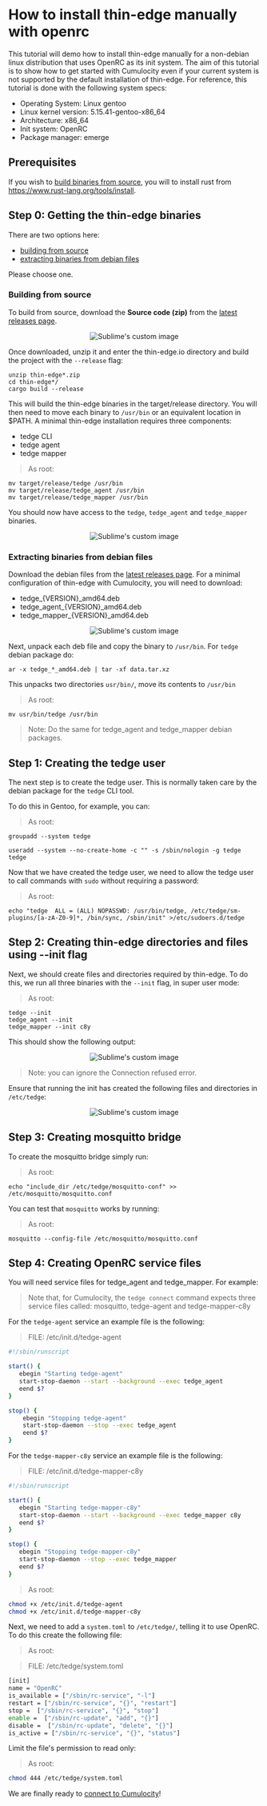 # How to install thin-edge manually with openrc

This tutorial will demo how to install thin-edge manually for a non-debian linux distribution that uses OpenRC as its init system.
The aim of this tutorial is to show how to get started with Cumulocity even if your current system is not supported by the default installation of thin-edge.
For reference, this tutorial is done with the following system specs:

- Operating System: Linux gentoo
- Linux kernel version: 5.15.41-gentoo-x86\_64
- Architecture: x86\_64
- Init system: OpenRC
- Package manager: emerge

## Prerequisites

If you wish to [build binaries from source](#building-from-source), you will to install rust from https://www.rust-lang.org/tools/install.


## Step 0: Getting the thin-edge binaries

There are two options here:

- [building from source](#building-from-source)
- [extracting binaries from debian files](#extracting-binaries-from-debian-files)

Please choose one.

### Building from source

To build from source, download the **Source code (zip)** from the [latest releases page](https://github.com/thin-edge/thin-edge.io/releases/latest).

<p align="center">
  <img src="./images/manual_installation-download_source_code.png" alt="Sublime's custom image"/>
</p>

Once downloaded, unzip it and enter the thin-edge.io directory and build the project with the `--release` flag:


```shell
unzip thin-edge*.zip
cd thin-edge*/
cargo build --release
```

This will build the thin-edge binaries in the target/release directory. You will then need to move each binary to `/usr/bin` or an equivalent location in $PATH.
A minimal thin-edge installation requires three components:

- tedge CLI
- tedge agent
- tedge mapper

> As root:
```shell
mv target/release/tedge /usr/bin
mv target/release/tedge_agent /usr/bin
mv target/release/tedge_mapper /usr/bin
```

You should now have access to the `tedge`, `tedge_agent` and `tedge_mapper` binaries.

<p align="center">
  <img src="./images/manual_installation-tedge_binary_dry_run.png" alt="Sublime's custom image"/>
</p>



### Extracting binaries from debian files

Download the debian files from the [latest releases page](https://github.com/thin-edge/thin-edge.io/releases/latest).
For a minimal configuration of thin-edge with Cumulocity, you will need to download:

- tedge\_{VERSION}\_amd64.deb
- tedge\_agent\_{VERSION}\_amd64.deb
- tedge\_mapper\_{VERSION}\_amd64.deb

<p align="center">
  <img src="./images/manual_installation-minimum_deb_packages.png" alt="Sublime's custom image"/>
</p>

Next, unpack each deb file and copy the binary to `/usr/bin`.
For `tedge` debian package do:

```shell
ar -x tedge_*_amd64.deb | tar -xf data.tar.xz
```
This unpacks two directories `usr/bin/`, move its contents to `/usr/bin`

> As root:
```shell
mv usr/bin/tedge /usr/bin
```

> Note: Do the same for tedge\_agent and tedge\_mapper debian packages.


## Step 1: Creating the tedge user

The next step is to create the tedge user. This is normally taken care by the debian package for the `tedge` CLI tool.

To do this in Gentoo, for example, you can:

> As root:
```shell
groupadd --system tedge

useradd --system --no-create-home -c "" -s /sbin/nologin -g tedge tedge
```

Now that we have created the tedge user, we need to allow the tedge user to call commands with `sudo` without requiring a password:

> As root:
```shell
echo "tedge  ALL = (ALL) NOPASSWD: /usr/bin/tedge, /etc/tedge/sm-plugins/[a-zA-Z0-9]*, /bin/sync, /sbin/init" >/etc/sudoers.d/tedge
```
## Step 2: Creating thin-edge directories and files using --init flag

Next, we should create files and directories required by thin-edge. To do this, we run all three binaries with the `--init` flag, in super user mode:

> As root:
```shell
tedge --init
tedge_agent --init
tedge_mapper --init c8y
```

This should show the following output:

<p align="center">
  <img src="./images/manual_installation-binaries_init.png" alt="Sublime's custom image"/>
</p>

> Note: you can ignore the Connection refused error.

Ensure that running the init has created the following files and directories in `/etc/tedge`:

<p align="center">
  <img src="./images/manual_installation-tedge_directories.png" alt="Sublime's custom image"/>
</p>

## Step 3: Creating mosquitto bridge

To create the mosquitto bridge simply run:

> As root:
```shell
echo "include_dir /etc/tedge/mosquitto-conf" >> /etc/mosquitto/mosquitto.conf
```
You can test that `mosquitto` works by running: 

> As root:
```shell
mosquitto --config-file /etc/mosquitto/mosquitto.conf
```

## Step 4: Creating OpenRC service files

You will need service files for tedge\_agent and tedge\_mapper. For example:

> Note that, for Cumulocity, the `tedge connect` command expects three service files called: mosquitto, tedge-agent and tedge-mapper-c8y

For the `tedge-agent` service an example file is the following:
> FILE: /etc/init.d/tedge-agent
```sh
#!/sbin/runscript

start() {
   ebegin "Starting tedge-agent"
   start-stop-daemon --start --background --exec tedge_agent
   eend $?
}

stop() {
    ebegin "Stopping tedge-agent"
    start-stop-daemon --stop --exec tedge_agent
    eend $?
}
```

For the `tedge-mapper-c8y` service an example file is the following:
> FILE: /etc/init.d/tedge-mapper-c8y
```sh
#!/sbin/runscript

start() {
   ebegin "Starting tedge-mapper-c8y"
   start-stop-daemon --start --background --exec tedge_mapper c8y
   eend $?
}

stop() {
   ebegin "Stopping tedge-mapper-c8y"
   start-stop-daemon --stop --exec tedge_mapper
   eend $?
}
```

> As root:

```sh
chmod +x /etc/init.d/tedge-agent
chmod +x /etc/init.d/tedge-mapper-c8y
```

Next, we need to add a `system.toml` to `/etc/tedge/`, telling it to use OpenRC. To do this create the following file:

> As root:

> FILE: /etc/tedge/system.toml
```sh
[init]
name = "OpenRC"
is_available = ["/sbin/rc-service", "-l"]
restart = ["/sbin/rc-service", "{}", "restart"]
stop =  ["/sbin/rc-service", "{}", "stop"]
enable =  ["/sbin/rc-update", "add", "{}"]
disable =  ["/sbin/rc-update", "delete", "{}"]
is_active = ["/sbin/rc-service", "{}", "status"]
```

Limit the file's permission to read only:

> As root:
```sh
chmod 444 /etc/tedge/system.toml
```

We are finally ready to [connect to Cumulocity](../tutorials/connect-c8y.md)!


